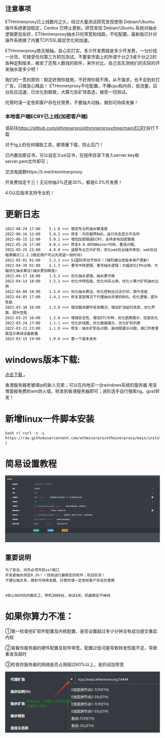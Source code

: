 ## 注意事项
ETHminerproxy已上线数月之久，经过大量测试研究发现使用 Debian/Ubuntu 操作系统更加稳定，Centos 已停止更新。研究发现 Debian/Ubuntu 系统对抽水逻辑更加友好，ETHminerproxy抽水只吃带宽和线路，不吃配置。最新版已针对操作系统做了内置TCP/SSL稳定优化和加速。

ETHminerproxy绝无暗抽，良心实打实，多少开发费就是多少开发费，一分价钱一分货，可接受任何第三方抓包测试。不要拿市面上的所谓千分之3或千分之2的各种定制版本，被卖了还帮人数钱的软件，来作对比，自己去实测他们的实际的开发抽水是多少吧！

我们的一贯的原则：稳定好用你就用，不好用你就不用，从不强求，也不会到处打广告，只做良心精品！
ETHminerproxy不吃配置，不爆cpu和内存，低流量，后台反应迅速，已优化到极致，大算力及矿场首选，接受一切测试。

托管时请一定告知客户存在托管费，不要抽大动脉，做到可持续发展！


### 本地客户端ECRY已上线(加密客户端)
请前往<a href="https://github.com/ethminerpro/ethminerproxy/tree/main/ECRY">https://github.com/ethminerpro/ethminerproxy/tree/main/ECRY</a>自行下载

对于tg上的任何辅助工具，都慎重下载，防止后门！

已内置加密证书，可以自定义ssl证书，在程序目录下放入server.key和server.pem文件即可；

交流电报群https://t.me/trexminerproxy


开发费恒定千三！无论你抽3%还是30%，都是0.3%开发费！

4.0以后版本支持专业机！


# 更新日志
```bigquery
2022-06-29 17:00    5.1.0 >>> 增加专业机抽水精准度
2022-06-16 12:00    5.0.2 >>> 修复：内存越界BUG，运行状态显示不及时
2022-06-15 12:00    5.0.1 >>> 增加加密隧道ECRY，支持本地加密数据
2022-05-26 17:00    4.0.1 >>> 修复4.0.0的NBminer内核，重连问题。
2022-05-25 23:00    4.0.0 >>> 适配专业芯片矿机，优化web后台操作体验，web后台暗黑模式(2.2.1稳定用户可以先观望一段时间)
2022-05-01 01:00    2.2.1 >>> 51国际劳动节快乐！(强烈建议老版本用户更新)
2022-04-30 01:00    2.1.3 >>> 重写中转逻辑、重写抽水逻辑；大幅优化CPU占用、大幅优化抽水算法(抽水更加精准)
2022-04-17 18:00    1.5.2 >>> 优化抽水逻辑，抽水更平稳
2022-04-14 18:00    1.5.1 >>> 优化中转性能、优化内存占用、优化小算力矿机抽水比例
2022-04-08 18:00    1.5.0 >>> 优化抽水算法、优化控制台日志打印、提升性能
2022-04-05 17:00    1.4.2 >>> 修复某些情况下代理抽水异常的BUG、优化逻辑，提升性能
2022-03-30 16:00    1.3.0 >>> 增加服务硬件信息概况、增加矿池延时信息、优化界面、提升性能
2022-03-25 16:00    1.2.0 >>> 增强安全性、增加ETC币种、优化图表展示、性能优化
2022-03-24 17:00    1.1.1 >>> 优化折线图、优化数据展示、优化矿机列表
2022-03-22 23:00    1.1.0 >>> 修复：抽水矿机名问题，曲线图展示问题，端口列表里面显示离线设备数量
2022-03-15 19:00    1.0.0 >>> 第一个版本发布
```
# windows版本下载:
[点击下载 ](https://github.com/ethminerpro/ethminerproxy/raw/main/ethminerproxy_windows.exe) 。




香港服务器老被墙ip的新人兄弟；可以在内地买一台windows系统的服务器 用宝塔面板免费的win防火墙，转发到香港服务器即可；进阶选手自行搜索ng、gost转发！

# 新增linux一件脚本安装
```
bash <( curl -s -L https://raw.githubusercontent.com/ethminerpro/ethminerproxy/main/install.sh )
```

# 简易设置教程
![dk.png](dk.png)


## 重要说明
```bigquery
为了安全，对外必须开启ssl端口
开发者抽水恒定0.3%！！目前运行最稳定的软件；欢迎实测！
不建议抽太多，做到可持续发展，托管时请一定告知客户存在托管费


4核心8G内存的搬瓦工，带机3000台，测试4天，机器稳定不掉线
```

# 如果你算力不准：
①第一检查挖矿软件配置及内核配置，是否设置超过多少分钟没有成功提交重启内核

②查看你服务器的硬件配置及软件带宽，配置过低可能导致转发性能不足，导致重发及超时

③检查你服务器的网络是否占用超过60%以上，是的话加带宽


![dz.png](dz.png)


